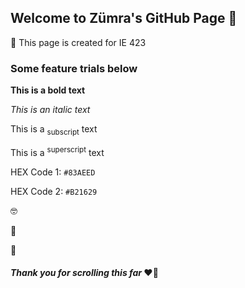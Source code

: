## Welcome to Zümra's GitHub Page 🦦

📕 This page is created for IE 423


### Some feature trials below

**This is a bold text**

_This is an italic text_

This is a <sub>subscript</sub> text

This is a <sup>superscript</sup> text

HEX Code 1: `#83AEED`

HEX Code 2: `#B21629`


🤓


👾


🌝


#### _Thank you for scrolling this far_ ❤️‍🔥
